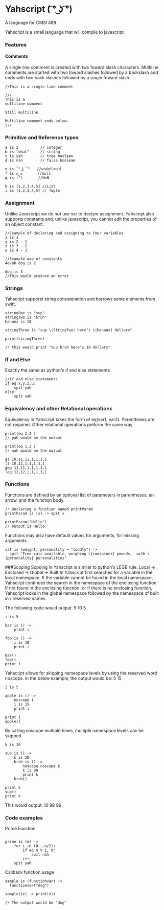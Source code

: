 # Yahscript      ( ͡° ͜ʖ ͡°) 
A language for CMSI 488

Yahscript is a small language that will compile to javascript.

### Features

#### Comments
A single line comment is created with two foward slash characters. Multiline comments are started with two foward slashes followed by a backslash and ends with two back slashes followed by a single foward slash. 

```
//This is a single line comment

//\
This is a 
multiline comment

Still multiline

Multiline comment ends below. 
\\/

```
### Primitive and Reference types

```
a is 2          // integer
b is "what"     // string
c is yah        // true boolean
d is nah        // false boolean

e is ͡° ͜ʖ ͡°   //undefined
f is ಠ_ಠ       //null
g is :^)       //NaN

h is [1,2,3,4,5] //List
i is (1,2,3,4,5) // Tuple

```

### Assignment
Unlike Javascript we do not use var to declare assignment. Yahscript also supports constants and, unlike javascript, you cannot edit the properties of an object constant.

```
//Example of declaring and assigning to four variables
x is 1
y is 2 - 1
z is 3 - 2
u is 4 - 3

//Example use of constants
4evah dog is 2

dog is 3
//This would produce an error

```
### Strings
Yahscript supporst string concatenation and borrows some elements from swift.

```
stringOne is "sup"
stringTwo is "bruh"
banana is 10

stringThree is "sup \(StringTwo) here's \(banana) dollars"

print(stringThree)

// this would print "sup bruh here's 10 dollars"
```

### If and Else
Exactly the same as python's if and else statements

```
//if and else statements
if eq x,y,z,u:
    spit yah
else:
    spit nah
```


### Equivalency and other Relational operations
Equivalency in Yahscript takes the form of eq(var1, var2). Parentheses are not required. Other relational operations preform the same way. 


```
print(eq 2,2 )
// yah would be the output

print(eq 1,2 )
// nah would be the output

gt 10,11,11,1,1,1,1
lt 10,12,1,1,1,1,1
geq 11,11,1,1,1,1,1
leq 12,12,1,1,1,1,1

```
### Functions
Functions are defined by an optional list of parameters in parentheses, an arrow, and the function body.

```
// Declaring a function named printParam
printParam is (x) -> spit x

printParam("Hello")
// output is Hello

```

Functions may also have default values for arguments, for missing arguments.

```
cat is (weight, personality = "cuddly") ->
  spit "Free cats available, weighing \{container} pounds,  with \{personality} personalities"

```


###Scoping
Scpoing in Yahscript is similar to python's LEGB rule.
Local -> Enclosed -> Global -> Built In
Yahscript first searches for a variable in the local namespace. If the variable cannot be found in the local namespace, Yahscirpt continues the search in the namespace of the enclosing function. If not found in the enclosing function, or if there is no enclosing function, Yahscript looks in the global namespace followed by the namespace of built in / reserved names.

The following code would output:
5
10
5

```
i is 5

bar is () ->
    print i

foo is () ->
    i is 10
    print i

bar()
foo()
print i

```
Yahscript allows for skipping namespace levels by using the reserved word noscope. In the below example, the output would be:
5
15

```
i is 5

apple is () ->
    noscope i
    i is 15
    print i

print i
apple()

```

By calling noscope multiple times, multiple namespace levels can be skipped.

```
k is 10

sup is () ->
    k is 20
    bruh is () ->
        noscope noscope k
        k is 99
        print k
    bruh()

print k
sup()
print k
```
This would output: 10 99 99

### Code examples
Prime Function
```

prime is (n) ->
    for i in (0...n/2):
        if eq n % i, 0:
            spit nah
        i++
    spit yah
```
Callback function usage
```
sample is (functionvar) ->
  functionvar("dog")

sample((x) -> print(x))

// The output would be "dog"